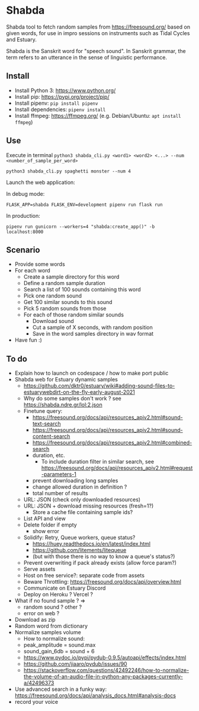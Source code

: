 Shabda
======

Shabda tool to fetch random samples from https://freesound.org/ based on given words, for use in impro sessions on instruments such as Tidal Cycles and Estuary.

Shabda is the Sanskrit word for "speech sound". In Sanskrit grammar, the term refers to an utterance in the sense of linguistic performance. 

Install
-------

- Install Python 3: https://www.python.org/
- Install pip: https://pypi.org/project/pip/
- Install pipenv: `pip install pipenv`
- Install dependencies: `pipenv install`
- Install ffmpeg: https://ffmpeg.org/ (e.g. Debian/Ubuntu: `apt install ffmpeg`)

Use
---

Execute in terminal `python3 shabda_cli.py <word1> <word2> <...> --num <number_of_sample_per_word>`

```
python3 shabda_cli.py spaghetti monster --num 4
```

Launch the web application:

In debug mode:
```
FLASK_APP=shabda FLASK_ENV=development pipenv run flask run
```
In production:
```
pipenv run gunicorn --workers=4 "shabda:create_app()" -b localhost:8000
```

Scenario
--------

- Provide some words
- For each word
    - Create a sample directory for this word
    - Define a random sample duration
    - Search a list of 100 sounds containing this word
    - Pick one random sound
    - Get 100 similar sounds to this sound
    - Pick 5 random sounds from those
    - For each of those random similar sounds
        - Download sound
        - Cut a sample of X seconds, with random position
        - Save in the word samples directory in wav format
- Have fun :)

To do
-----

- Explain how to launch on codespace / how to make port public
- Shabda web for Estuary dynamic samples
  - https://github.com/dktr0/estuary/wiki#adding-sound-files-to-estuarywebdirt-on-the-fly-early-august-2021
  - Why do some samples don't work ? see https://shabda.ndre.gr/lol:2.json
  - Finetune query:
    - https://freesound.org/docs/api/resources_apiv2.html#sound-text-search
    - https://freesound.org/docs/api/resources_apiv2.html#sound-content-search
    - https://freesound.org/docs/api/resources_apiv2.html#combined-search
    - duration, etc.
      - To include duration filter in similar search, see https://freesound.org/docs/api/resources_apiv2.html#request-parameters-1
    - prevent downloading long samples
    - change allowed duration in definition ?    
    - total number of results
  - URL: JSON (check only downloaded resources)
  - URL: JSON + download missing resources (fresh=1?)
    - Store a cache file containing sample ids?
  - List API and view
  - Delete folder if empty
    - show error
  - Solidify: Retry, Queue workers, queue status?
    - https://huey.readthedocs.io/en/latest/index.html
    - https://github.com/litements/litequeue
    - (but with those there is no way to know a queue's status?)
  - Prevent overwriting if pack already exists (allow force param?)
  - Serve assets
  - Host on free service?: separate code from assets
  - Beware Throttling: https://freesound.org/docs/api/overview.html
  - Communicate on Estuary Discord
  - Deploy on Heroku ? Vercel ?
- What if no found sample ? =>
  - random sound ? other ?
  - error on web ?
- Download as zip
- Random word from dictionary
- Normalize samples volume
    - How to normalize sound:
    - peak_amplitude = sound.max
    - sound_gain_6db = sound + 6
    - https://www.pydoc.io/pypi/pydub-0.9.5/autoapi/effects/index.html
    - https://github.com/jiaaro/pydub/issues/90
    - https://stackoverflow.com/questions/42492246/how-to-normalize-the-volume-of-an-audio-file-in-python-any-packages-currently-a/42496373
- Use advanced search in a funky way: https://freesound.org/docs/api/analysis_docs.html#analysis-docs
- record your voice
